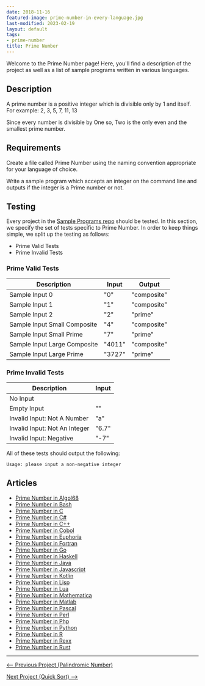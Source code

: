 ```yaml
---
date: 2018-11-16
featured-image: prime-number-in-every-language.jpg
last-modified: 2023-02-19
layout: default
tags:
- prime-number
title: Prime Number
---
```


Welcome to the Prime Number page! Here, you'll find a description of the project as well as a list of sample programs written in various languages.

## Description

A prime number is a positive integer which is divisible only by 1 and itself.
For example: 2, 3, 5, 7, 11, 13

Since every number is divisible by One so, Two is the only even and the
smallest prime number.


## Requirements

Create a file called Prime Number using the naming
convention appropriate for your language of choice.

Write a sample program which accepts an integer on the command line
and outputs if the integer is a Prime number or not.


## Testing

Every project in the [Sample Programs repo](https://github.com/TheRenegadeCoder/sample-programs) should be tested.
In this section, we specify the set of tests specific to Prime Number.
In order to keep things simple, we split up the testing as follows:

- Prime Valid Tests
- Prime Invalid Tests

### Prime Valid Tests

| Description | Input | Output |
| ----------- | ----- | ------ |
| Sample Input 0 | "0" | "composite" |
| Sample Input 1 | "1" | "composite" |
| Sample Input 2 | "2" | "prime" |
| Sample Input Small Composite | "4" | "composite" |
| Sample Input Small Prime | "7" | "prime" |
| Sample Input Large Composite | "4011" | "composite" |
| Sample Input Large Prime | "3727" | "prime" |

### Prime Invalid Tests

| Description | Input |
| ----------- | ----- |
| No Input |  |
| Empty Input | "" |
| Invalid Input: Not A Number | "a" |
| Invalid Input: Not An Integer | "6.7" |
| Invalid Input: Negative | "-7" |

All of these tests should output the following:

```
Usage: please input a non-negative integer
```


## Articles

- [Prime Number in Algol68](https://sampleprograms.io/projects/prime-number/algol68)
- [Prime Number in Bash](https://sampleprograms.io/projects/prime-number/bash)
- [Prime Number in C](https://sampleprograms.io/projects/prime-number/c)
- [Prime Number in C#](https://sampleprograms.io/projects/prime-number/c-sharp)
- [Prime Number in C++](https://sampleprograms.io/projects/prime-number/c-plus-plus)
- [Prime Number in Cobol](https://sampleprograms.io/projects/prime-number/cobol)
- [Prime Number in Euphoria](https://sampleprograms.io/projects/prime-number/euphoria)
- [Prime Number in Fortran](https://sampleprograms.io/projects/prime-number/fortran)
- [Prime Number in Go](https://sampleprograms.io/projects/prime-number/go)
- [Prime Number in Haskell](https://sampleprograms.io/projects/prime-number/haskell)
- [Prime Number in Java](https://sampleprograms.io/projects/prime-number/java)
- [Prime Number in Javascript](https://sampleprograms.io/projects/prime-number/javascript)
- [Prime Number in Kotlin](https://sampleprograms.io/projects/prime-number/kotlin)
- [Prime Number in Lisp](https://sampleprograms.io/projects/prime-number/lisp)
- [Prime Number in Lua](https://sampleprograms.io/projects/prime-number/lua)
- [Prime Number in Mathematica](https://sampleprograms.io/projects/prime-number/mathematica)
- [Prime Number in Matlab](https://sampleprograms.io/projects/prime-number/matlab)
- [Prime Number in Pascal](https://sampleprograms.io/projects/prime-number/pascal)
- [Prime Number in Perl](https://sampleprograms.io/projects/prime-number/perl)
- [Prime Number in Php](https://sampleprograms.io/projects/prime-number/php)
- [Prime Number in Python](https://sampleprograms.io/projects/prime-number/python)
- [Prime Number in R](https://sampleprograms.io/projects/prime-number/r)
- [Prime Number in Rexx](https://sampleprograms.io/projects/prime-number/rexx)
- [Prime Number in Rust](https://sampleprograms.io/projects/prime-number/rust)

***

<nav class="project-nav">

<div id="prev" markdown="1">

[<-- Previous Project (Palindromic Number)](https://sampleprograms.io/projects/palindromic-number)

</div>

<div id="next" markdown="1">

[Next Project (Quick Sort) -->](https://sampleprograms.io/projects/quick-sort)

</div>

</nav>